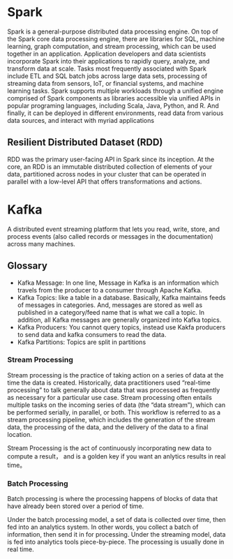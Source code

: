 # Spark
Spark is a general-purpose distributed data 
processing engine. On top of the Spark core data processing engine, there are libraries for SQL, machine learning, graph computation, and stream processing, which can be used together in an application. Application developers and data scientists incorporate Spark into their applications to rapidly query, analyze, and transform data at scale. Tasks most frequently associated with Spark include ETL and SQL batch jobs across large data sets, processing of streaming data from sensors, IoT, or financial systems, and machine learning tasks.
Spark supports multiple workloads through a
unified engine comprised of Spark components as libraries accessible
via unified APIs in popular programing languages, including Scala,
Java, Python, and R. And finally, it can be deployed in different
environments, read data from various data sources, and interact with
myriad applications

## Resilient Distributed Dataset (RDD)
RDD was the primary user-facing API in Spark since its inception. At the core, an RDD is an immutable distributed collection of elements of your data, partitioned across nodes in your cluster that can be operated in parallel with a low-level API that offers transformations and actions.


# Kafka 
A distributed event streaming platform that lets you read, write, store, and process events (also called records or messages in the documentation) across many machines.

## Glossary

- Kafka Message: In one line, Message in Kafka is an information which travels from the producer to a consumer through Apache Kafka.
- Kafka Topics: like a table in a database. Basically, Kafka maintains feeds of messages in categories. And, messages are stored as well as published in a category/feed name that is what we call a topic. In addition, all Kafka messages are generally organized into Kafka topics.
- Kafka Producers: You cannot query topics, instead use Kakfa producers to send data and kafka consumers to read the data. 
- Kafka Partitions: Topics are split in partitions

### Stream Processing
Stream processing is the practice of taking action on a series of data at the time the data is created. Historically, data practitioners used “real-time processing” to talk generally about data that was processed as frequently as necessary for a particular use case. Stream processing often entails multiple tasks on the incoming series of data (the “data stream”), which can be performed serially, in parallel, or both. This workflow is referred to as a stream processing pipeline, which includes the generation of the stream data, the processing of the data, and the delivery of the data to a final location.

Stream Processing is the act of continuously incorporating new data to compute a result， and is a golden key if you want an anlytics results in real time。

### Batch Processing
Batch processing is where the processing happens of blocks of data that have already been stored over a period of time.

Under the batch processing model, a set of data is collected over time, then fed into an analytics system. In other words, you collect a batch of information, then send it in for processing.
Under the streaming model, data is fed into analytics tools piece-by-piece. The processing is usually done in real time.

